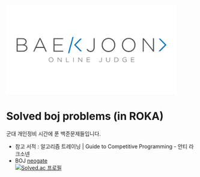 <img src="./boj-og-1200.png" width="90%"></img>
# **Solved boj problems (in ROKA)**
군대 개인정비 시간에 푼 백준문제들입니다.<br>
- 참고 서적 : 알고리즘 트레이닝 | Guide to Competitive Programming - 안티 라크소넨
- BOJ [neogate](https://www.acmicpc.net/user/neogate)  
[![Solved.ac 프로필](http://mazassumnida.wtf/api/v2/generate_badge?boj=neogate)](https://solved.ac/neogate)<br>

